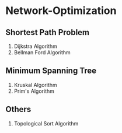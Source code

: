 # Network-Optimization

<h2> Shortest Path Problem </h2>

1. Dijkstra Algorithm
2. Bellman Ford Algorithm


<h2> Minimum Spanning Tree</h2>

1. Kruskal Algorithm
2. Prim's Algorithm


<h2> Others </h2>

1. Topological Sort Algorithm 
